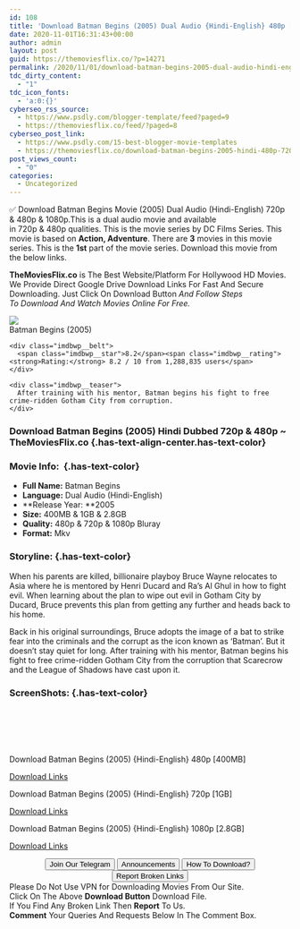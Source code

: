 ```yaml
---
id: 108
title: 'Download Batman Begins (2005) Dual Audio {Hindi-English} 480p [400MB] || 720p [1GB] || 1080p [2.8GB]'
date: 2020-11-01T16:31:43+00:00
author: admin
layout: post
guid: https://themoviesflix.co/?p=14271
permalink: /2020/11/01/download-batman-begins-2005-dual-audio-hindi-english-480p-400mb-720p-1gb-1080p-2-8gb/
tdc_dirty_content:
  - "1"
tdc_icon_fonts:
  - 'a:0:{}'
cyberseo_rss_source:
  - https://www.psdly.com/blogger-template/feed?paged=9
  - https://themoviesflix.co/feed/?paged=8
cyberseo_post_link:
  - https://www.psdly.com/15-best-blogger-movie-templates
  - https://themoviesflix.co/download-batman-begins-2005-hindi-480p-720p-1080p/
post_views_count:
  - "0"
categories:
  - Uncategorized
---
```

✅&nbsp;Download Batman Begins&nbsp;Movie&nbsp;(2005) Dual Audio&nbsp;(Hindi-English)&nbsp;720p &&nbsp;480p&nbsp;& 1080p.This is&nbsp;a&nbsp;dual audio&nbsp;movie and available in&nbsp;720p&nbsp;&&nbsp;480p&nbsp;qualities. This is the movie series by DC Films Series. This movie is based on&nbsp;**Action, Adventure**. There are&nbsp;**3**&nbsp;movies in this movie series. This is the&nbsp;**1st**&nbsp;part of the movie series. Download this movie from the below links.

**TheMoviesFlix.co**&nbsp;is The Best Website/Platform For Hollywood HD Movies. We Provide Direct Google Drive Download Links For Fast And Secure Downloading. Just Click On Download Button&nbsp;_And Follow Steps To&nbsp;Download And Watch Movies Online For Free._

<div class="imdbwp imdbwp--movie dark">
  <div class="imdbwp__thumb">
    <a class="imdbwp__link" target="_blank" title="Batman Begins" href="https://www.imdb.com/title/tt0372784/" rel="nofollow noopener noreferrer"><img class="imdbwp__img" src="https://m.media-amazon.com/images/M/MV5BOTY4YjI2N2MtYmFlMC00ZjcyLTg3YjEtMDQyM2ZjYzQ5YWFkXkEyXkFqcGdeQXVyMTQxNzMzNDI@._V1_SX300.jpg" /></a>
  </div>
  
  <div class="imdbwp__content">
    <div class="imdbwp__header">
      <span class="imdbwp__title">Batman Begins</span> (2005)
    </div>
    
    <div class="imdbwp__belt">
      <span class="imdbwp__star">8.2</span><span class="imdbwp__rating"><strong>Rating:</strong> 8.2 / 10 from 1,288,835 users</span>
    </div>
    
    <div class="imdbwp__teaser">
      After training with his mentor, Batman begins his fight to free crime-ridden Gotham City from corruption.
    </div>
  </div>
</div>

### Download Batman Begins (2005) Hindi Dubbed 720p & 480p ~ TheMoviesFlix.co {.has-text-align-center.has-text-color}

### Movie Info:&nbsp; {.has-text-color}

  * **Full Name:**&nbsp;Batman Begins
  * **Language:**&nbsp;Dual Audio (Hindi-English)
  * **Release Year:&nbsp;**2005
  * **Size:**&nbsp;400MB & 1GB & 2.8GB
  * **Quality:**&nbsp;480p & 720p & 1080p Bluray
  * **Format:**&nbsp;Mkv

### Storyline: {.has-text-color}

When his parents are killed, billionaire playboy Bruce Wayne relocates to Asia where he is mentored by Henri Ducard and Ra’s Al Ghul in how to fight evil. When learning about the plan to wipe out evil in Gotham City by Ducard, Bruce prevents this plan from getting any further and heads back to his home.

Back in his original surroundings, Bruce adopts the image of a bat to strike fear into the criminals and the corrupt as the icon known as ‘Batman’. But it doesn’t stay quiet for long. After training with his mentor, Batman begins his fight to free crime-ridden Gotham City from the corruption that Scarecrow and the League of Shadows have cast upon it.

### ScreenShots: {.has-text-color}

<div class="wp-block-image">
  <figure class="aligncenter"><img src="https://i.imgur.com/pigkX6z.png" alt /></figure>
</div>

<div class="wp-block-image">
  <figure class="aligncenter"><img src="https://i.imgur.com/TILA3vt.png" alt /></figure>
</div>

<div class="wp-block-image">
  <figure class="aligncenter"><img src="https://i.imgur.com/na4PoNd.png" alt /></figure>
</div>

<div class="wp-block-image">
  <figure class="aligncenter"><img src="https://i.imgur.com/z9Y3UEw.jpg" alt /></figure>
</div>

<div class="wp-block-image">
  <figure class="aligncenter"><img src="https://i.imgur.com/hIDe3EQ.jpg" alt /></figure>
</div>

<div class="wp-block-image">
  <figure class="aligncenter"><img src="https://i.imgur.com/cYluMAI.jpg" alt /></figure>
</div>

<p class="has-text-align-center has-text-color has-medium-font-size">
  Download Batman Begins (2005) {Hindi-English} 480p [400MB]
</p>

<span class="mb-center maxbutton-3-center"><span class="maxbutton-3-container mb-container"><a class="maxbutton-3 maxbutton maxbutton-post-button" target="_blank" rel="nofollow noopener noreferrer" href="https://coinquint.com/a18462/"><span class="mb-text">Download Links</span></a></span></span>

<p class="has-text-align-center has-text-color has-medium-font-size">
  Download Batman Begins (2005) {Hindi-English} 720p [1GB]
</p>

<span class="mb-center maxbutton-3-center"><span class="maxbutton-3-container mb-container"><a class="maxbutton-3 maxbutton maxbutton-post-button" target="_blank" rel="nofollow noopener noreferrer" href="https://coinquint.com/a18464/"><span class="mb-text">Download Links</span></a></span></span>

<p class="has-text-align-center has-text-color has-medium-font-size">
  Download Batman Begins (2005) {Hindi-English} 1080p [2.8GB]
</p>

<span class="mb-center maxbutton-3-center"><span class="maxbutton-3-container mb-container"><a class="maxbutton-3 maxbutton maxbutton-post-button" target="_blank" rel="nofollow noopener noreferrer" href="https://coinquint.com/a18466/"><span class="mb-text">Download Links</span></a></span></span>

<center>
</center>

<center>
  <a href="https://t.me/themoviesflixcom" target="_blank" data-wpel-link="external" rel="nofollow external noopener noreferrer"><button class="button button5">Join Our Telegram</button></a> <a href="https://themoviesflix.co/download-batman-begins-2005-hindi-480p-720p-1080p/#" target="_blank" data-wpel-link="external" rel="nofollow external noopener noreferrer"><button class="button button5">Announcements</button></a> <a href="https://themoviesflix.com/how-to-download/" target="_blank" data-wpel-link="external" rel="nofollow external noopener noreferrer"><button class="button button5">How To Download?</button></a> <a href="https://themoviesflix.co/download-batman-begins-2005-hindi-480p-720p-1080p/#" target="_blank" data-wpel-link="external" rel="nofollow external noopener noreferrer"><button class="button button5">Report Broken Links</button></a>
</center>

<div class="alert alert-danger">
  Please Do Not Use VPN for Downloading Movies From Our Site.
</div>

<div class="alert alert-success">
  Click On The Above <strong>Download Button</strong> Download File.
</div>

<div class="alert alert-warning">
  If You Find Any Broken Link Then <strong>Report</strong> To Us.
</div>

<div class="alert alert-info">
  <strong>Comment</strong> Your Queries And Requests Below In The Comment Box.
</div>